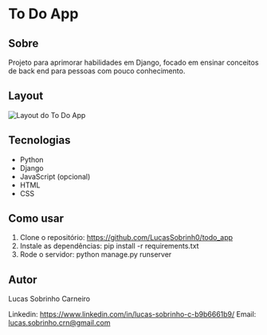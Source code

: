 # To Do App

## Sobre

Projeto para aprimorar habilidades em Django, focado em ensinar conceitos de back end para pessoas com pouco conhecimento.

## Layout

![Layout do To Do App](URL_da_imagem "Layout")

## Tecnologias

- Python
- Django
- JavaScript (opcional)
- HTML
- CSS

## Como usar

1. Clone o repositório:
https://github.com/LucasSobrinh0/todo_app
2. Instale as dependências:
pip install -r requirements.txt
3. Rode o servidor:
python manage.py runserver

## Autor

Lucas Sobrinho Carneiro

Linkedin: https://www.linkedin.com/in/lucas-sobrinho-c-b9b6661b9/
Email: lucas.sobrinho.crn@gmail.com
